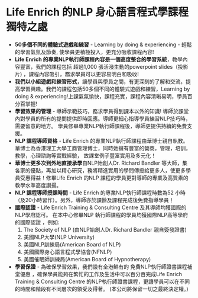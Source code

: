 <h1>Life Enrich 的NLP 身心語言程式學課程獨特之處</h1>
<ul>
  <li><strong>50多個不同的體驗式遊戲和練習</strong> - Learning by doing &amp; experiencing - 輕鬆的學習氣氛及節奏, 使學員更積極投入，更充分吸收課程內容!</li>
  <li><strong>Life Enrich 的專業NLP執行師課程內容是一個高度整合的學習系統</strong>，教學內容豐富，我們的課程包括 超過1,000 張活潑生動的powerpoint slides（投影片) ，課程內容吸引，務求學員可以更容易明白和吸收!</li>
  <li><strong>我們以小組遊戲和練習形式</strong>，讓學員與學員之間，有更深刻的了解和交流，提高學習興趣。我們的課程包括50多個不同的體驗式遊戲和練習，Learning by doing &amp; experiencing!上課氣氛愉快，課程充實，課程內容清晰易明，學員百分百掌握!</li>
  <li><strong>學習效果的管理</strong> - 導師示範技巧，務求學員得到課本以外的知識! 導師於課堂內對學員的所有的提問提供即時回應。導師更細心指導學員練習NLP技巧時，需要留意的地方。 學員修畢專業NLP執行師課程後，導師更提供持續的免費支援。</li>
  <li><strong>NLP 課程導師資格</strong> - Life Enrich 的專業NLP執行師課程由華博士親自執教。華博士為香港理工大學工商管理博士，同時她擁有豐富的營商，管理，培訓，教學，心理諮詢等實戰經驗， 故課堂例子豐富實用及多元化！</li>
  <li><strong>華博士更多次到外地直接承學</strong>自NLP始創人Dr. Richard Bandler 等大師，集各家的優點，再加以精心研究，務將精進實用的學問傳授給更多人，使更多學員受惠得益！修畢Life Enrich 的NLP 課程的學員更對導師的專業及高質素的教學水準高度讃揚。</li>
  <li><strong>NLP 課程導師授課時間</strong> - Life Enrich 的專業NLP執行師課程時數為52 小時（及20小時習作）。另外，導師亦於課餘及課程完成後免費指導學員！</li>
  <li>
    <strong>國際認證</strong> - Life Enrich Training &amp; Consulting Centre 及其導師均獲國際的NLP學府認可。 在本中心修畢NLP 執行師課程的學員均獲國際NLP高等學府的國際認證 ，例如:
    <ol>
      <li>The Society of NLP (由NLP始創人Dr. Richard Bandler 親自簽發證書)</li>
      <li>美國NLP大學(NLP University)</li>
      <li>美國NLP訓練局(American Board of NLP)</li>
      <li>美國國際身心語言程式學協會(NFNLP)</li>
      <li>美國催眠師訓練局(American Board of Hypnotherapy)</li>
    </ol>
  </li>
  <li><strong>學習保證</strong> - 為確保學習效果，我們設有全港鮮有的 免費NLP執行師證書課程補堂優惠 ，確保學員能夠在繁忙的工作及生活中可以百分百完成Life Enrich Training &amp; Consulting Centre 的NLP執行師證書課程，更讓學員可以在不同的時間和階段有不同層次的領受及得著。 (本公司將保留一切之最終決定權。)</li>
</ul>
